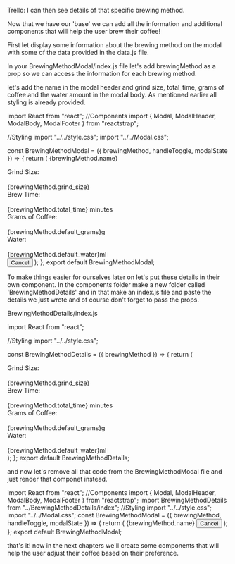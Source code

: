 Trello: I can then see details of that specific brewing method.

Now that we have our 'base' we can add all the information and additional components that will help the user brew their coffee!

First let display some information about the brewing method on the modal with some of the data provided in the data.js file.

In your BrewingMethodModal/index.js file let's add brewingMethod as a prop so we can access the information for each brewing method.

let's add the name in the modal header and grind size, total_time, grams of coffee and the water amount in the modal body.
As mentioned earlier all styling is already provided.


import React from "react";
//Components
import { Modal, ModalHeader, ModalBody, ModalFooter } from "reactstrap";

//Styling
import "../../style.css";
import "../../Modal.css";

const BrewingMethodModal = ({ brewingMethod, handleToggle, modalState }) => {
  return (
    <Modal size="lg" isOpen={modalState} toggle={handleToggle}>
      <ModalHeader toggle={handleToggle}>{brewingMethod.name}</ModalHeader>
      <ModalBody>
        <div className="wrapper-details">
          <div className="modal-box">
            <div>Grind Size: </div> <br />
            <div>{brewingMethod.grind_size}</div>
          </div>
          <div className="modal-box">
            <div>Brew Time:</div> <br />
            <div> {brewingMethod.total_time} minutes</div>
          </div>
          <div className="modal-box">
            <div>Grams of Coffee:</div> <br />
            <div> {brewingMethod.default_grams}g</div>
          </div>
          <div className="modal-box">
            <div>Water:</div> <br />
            <div> {brewingMethod.default_water}ml</div>
          </div>
        </div>
      </ModalBody>
      <ModalFooter>
        <button className="button button-dark" onClick={handleToggle}>
          Cancel
        </button>
      </ModalFooter>
    </Modal>
  );
};
export default BrewingMethodModal;


To make things easier for ourselves later on let's put these details in their own component.
In the components folder make a new folder called 'BrewingMethodDetails' and in that make an index.js file and paste the details we just wrote and of course don't forget to pass the props.

BrewingMethodDetails/index.js

import React from "react";

//Styling
import "../../style.css";

const BrewingMethodDetails = ({ brewingMethod }) => {
  return (
    <div className="wrapper-details">
      <div className="modal-box">
        <div>Grind Size: </div> <br />
        <div>{brewingMethod.grind_size}</div>
      </div>
      <div className="modal-box">
        <div>Brew Time:</div> <br />
        <div> {brewingMethod.total_time} minutes</div>
      </div>
      <div className="modal-box">
        <div>Grams of Coffee:</div> <br />
        <div> {brewingMethod.default_grams}g</div>
      </div>
      <div className="modal-box">
        <div>Water:</div> <br />
        <div> {brewingMethod.default_water}ml</div>
      </div>
    </div>
  );
};
export default BrewingMethodDetails;


and now let's remove all that code from the BrewingMethodModal file and just render that componet instead.

import React from "react";
//Components
import { Modal, ModalHeader, ModalBody, ModalFooter } from "reactstrap";
import BrewingMethodDetails from "../BrewingMethodDetails/index";
//Styling
import "../../style.css";
import "../../Modal.css";
const BrewingMethodModal = ({ brewingMethod, handleToggle, modalState }) => {
  return (
    <Modal size="lg" isOpen={modalState} toggle={handleToggle}>
      <ModalHeader toggle={handleToggle}>{brewingMethod.name}</ModalHeader>
      <ModalBody>
        <BrewingMethodDetails brewingMethod={brewingMethod} />
      </ModalBody>
      <ModalFooter>
        <button className="button button-dark" onClick={handleToggle}>
          Cancel
        </button>
      </ModalFooter>
    </Modal>
  );
};
export default BrewingMethodModal;



that's it! now in the next chapters we'll create some components that will help the user adjust their coffee based on their preference.
